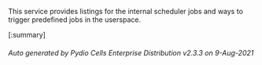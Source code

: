 






This service provides listings for the internal scheduler jobs and ways to trigger predefined jobs in the userspace.

[:summary]

###### Auto generated by Pydio Cells Enterprise Distribution v2.3.3 on 9-Aug-2021
